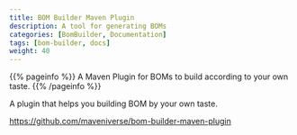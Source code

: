 ```yaml
---
title: BOM Builder Maven Plugin
description: A tool for generating BOMs
categories: [BomBuilder, Documentation]
tags: [bom-builder, docs]
weight: 40
---
```


{{% pageinfo %}}
A Maven Plugin for BOMs to build according to your own taste.
{{% /pageinfo %}}

A plugin that helps you building BOM by your own taste.

https://github.com/maveniverse/bom-builder-maven-plugin
